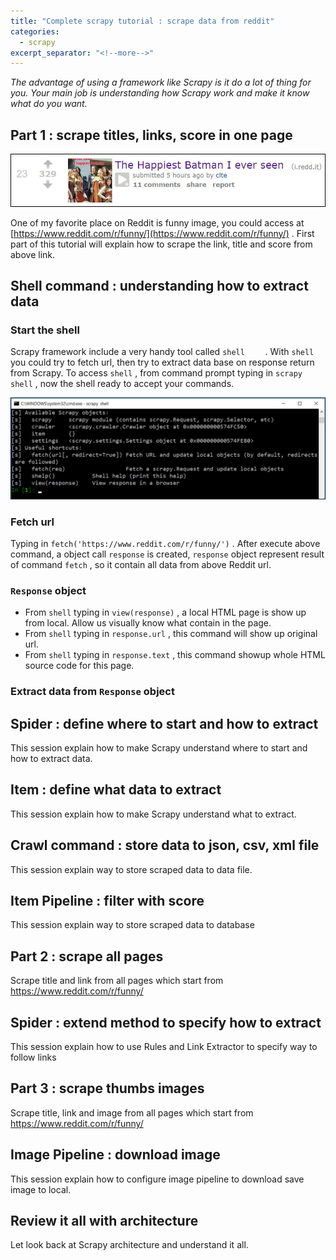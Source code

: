 ```yaml
---
title: "Complete scrapy tutorial : scrape data from reddit"
categories:
  - scrapy
excerpt_separator: "<!--more-->"
---
```



*The advantage of using a framework like Scrapy is it do a lot of thing for you. Your main job is understanding how Scrapy work and make it know what do you want.*

<!--more-->



## Part 1 : scrape titles, links, score in one page

![2017-10-20_21-31-44](/assets\images\2017-10-20_21-31-44.jpg)

One of my favorite place on Reddit is funny image, you could access at  [https://www.reddit.com/r/funny/](https://www.reddit.com/r/funny/) . First part of this tutorial will explain how to scrape the link, title and score from above link.



## Shell command : understanding how to extract data 

### Start the shell

Scrapy framework include a very handy tool called `shell    `  . With `shell` you could try to fetch url, then try to extract data base on response return from Scrapy. To access `shell` , from command prompt typing in `scrapy shell` , now the shell ready to accept your commands.

![2017-10-22_23-06-43](/assets\images\2017-10-22_23-06-43.jpg)

### Fetch url

Typing in `fetch('https://www.reddit.com/r/funny/')` . After execute above command, a object call `response` is created, `response` object represent result of command `fetch` , so it contain all data from above Reddit url.

### `Response`  object

- From `shell` typing in `view(response)` , a local HTML page is show up from local. Allow us visually know what contain in the page.
- From `shell` typing in `response.url` , this command will show up original url.
- From `shell` typing in `response.text` , this command showup whole HTML source code for this page.

### Extract data from `Response` object



## Spider : define where to start and how to extract

This session explain how to make Scrapy understand where to start and how to extract data.



## Item : define what data to extract

This session explain how to make Scrapy understand what to extract.



## Crawl command : store data to json, csv, xml file

This session explain way to store scraped data to data file.



## Item Pipeline : filter with score

This session explain way to store scraped data to database



## Part 2 : scrape all pages

Scrape title and link from all pages which start from https://www.reddit.com/r/funny/



## Spider : extend method to specify how to extract

This session explain how to use Rules and Link Extractor to specify way to follow links



## Part 3 : scrape thumbs images

Scrape title, link and image from all pages which start from https://www.reddit.com/r/funny/



## Image Pipeline : download image

This session explain how to configure image pipeline to download save image to local.



## Review it all with architecture

Let look back at Scrapy architecture and understand it all.
